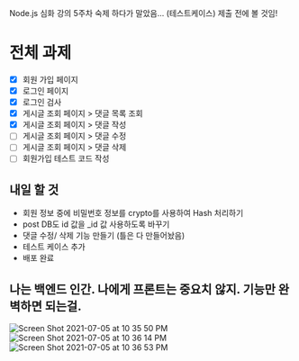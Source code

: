 Node.js 심화 강의 5주차 숙제 하다가 말았음... (테스트케이스)
제출 전에 볼 것임!


# 전체 과제
- [x]  회원 가입 페이지
- [x]  로그인 페이지
- [x]  로그인 검사
- [x]  게시글 조회 페이지 > 댓글 목록 조회
- [x]  게시글 조회 페이지 > 댓글 작성
- [ ]  게시글 조회 페이지 > 댓글 수정
- [ ]  게시글 조회 페이지 > 댓글 삭제
- [ ]  회원가입 테스트 코드 작성

## 내일 할 것
- 회원 정보 중에 비밀번호 정보를 crypto를 사용하여 Hash 처리하기
- post DB도 id 값을 _id 값 사용하도록 바꾸기
- 댓글 수정/ 삭제 기능 만들기 (틀은 다 만들어놨음)
- 테스트 케이스 추가
- 배포 완료


## 나는 백엔드 인간. 나에게 프론트는 중요치 않지. 기능만 완벽하면 되는걸.
![Screen Shot 2021-07-05 at 10 35 50 PM](https://user-images.githubusercontent.com/62330320/124479547-5c3fd780-dde1-11eb-867f-61d6e04e9020.png)
![Screen Shot 2021-07-05 at 10 36 14 PM](https://user-images.githubusercontent.com/62330320/124479618-695cc680-dde1-11eb-8974-eb7c3ab6263b.png)
![Screen Shot 2021-07-05 at 10 36 53 PM](https://user-images.githubusercontent.com/62330320/124479720-81344a80-dde1-11eb-9539-002cf3c0fd63.png)

